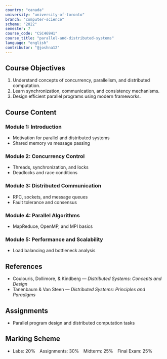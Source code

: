 ```yaml
---
country: "canada"
university: "university-of-toronto"
branch: "computer-science"
scheme: "2022"
semester: 7
course_code: "CSC469H1"
course_title: "parallel-and-distributed-systems"
language: "english"
contributor: "@joshna12"
---
```


## Course Objectives

1. Understand concepts of concurrency, parallelism, and distributed computation.
2. Learn synchronization, communication, and consistency mechanisms.
3. Design efficient parallel programs using modern frameworks.

## Course Content

### Module 1: Introduction

- Motivation for parallel and distributed systems
- Shared memory vs message passing

### Module 2: Concurrency Control

- Threads, synchronization, and locks
- Deadlocks and race conditions

### Module 3: Distributed Communication

- RPC, sockets, and message queues
- Fault tolerance and consensus

### Module 4: Parallel Algorithms

- MapReduce, OpenMP, and MPI basics

### Module 5: Performance and Scalability

- Load balancing and bottleneck analysis

## References

- Coulouris, Dollimore, & Kindberg — _Distributed Systems: Concepts and Design_
- Tanenbaum & Van Steen — _Distributed Systems: Principles and Paradigms_

## Assignments

- Parallel program design and distributed computation tasks

## Marking Scheme

- Labs: 20% Assignments: 30% Midterm: 25% Final Exam: 25%
